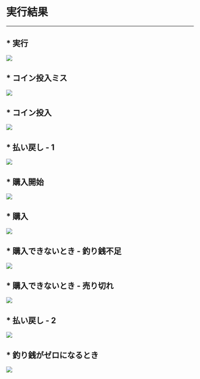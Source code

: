 # 実行結果
<hr/>

## * 実行
<img src="https://user-images.githubusercontent.com/37164351/46925604-9da75c00-d067-11e8-914c-b5805c555efd.png">  

## * コイン投入ミス
<img src="https://user-images.githubusercontent.com/37164351/46925603-9da75c00-d067-11e8-812f-ef505787b28a.png">  

## * コイン投入
<img src="https://user-images.githubusercontent.com/37164351/46925602-9da75c00-d067-11e8-9e95-e17057c375fa.png">  

## * 払い戻し - 1
<img src="https://user-images.githubusercontent.com/37164351/46925601-9da75c00-d067-11e8-8345-cba96d43275b.png">  

## * 購入開始
<img src="https://user-images.githubusercontent.com/37164351/46925600-9d0ec580-d067-11e8-9aff-f09691f1ddd9.png">  

## * 購入
<img src="https://user-images.githubusercontent.com/37164351/46925599-9d0ec580-d067-11e8-952e-a67fa8e836ce.png">  

## * 購入できないとき - 釣り銭不足
<img src="https://user-images.githubusercontent.com/37164351/46925598-9d0ec580-d067-11e8-9c94-b4f97a5b1b81.png">  

## * 購入できないとき - 売り切れ
<img src="https://user-images.githubusercontent.com/37164351/46925597-9d0ec580-d067-11e8-95bd-316ccc81fffb.png">  

## * 払い戻し - 2
<img src="https://user-images.githubusercontent.com/37164351/46925596-9c762f00-d067-11e8-8bf7-b546702c8c3f.png">  

## * 釣り銭がゼロになるとき
<img src="https://user-images.githubusercontent.com/37164351/46925595-9c762f00-d067-11e8-835b-f02b268e4877.png">  

